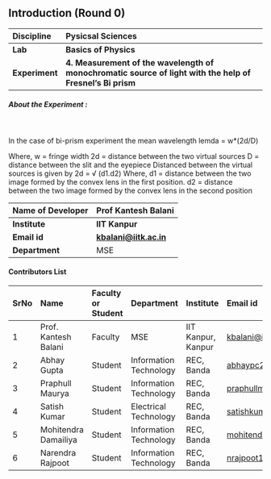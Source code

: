 ## Introduction (Round 0)

<b>Discipline | <b>Pysicsal Sciences
:--|:--|
<b> Lab | <b> Basics of Physics
<b> Experiment|     <b> 4. Measurement of the wavelength of monochromatic source of light with the help of Fresnel’s Bi prism

<h5> About the Experiment : </h5> <br>

In the case of bi-prism experiment the mean wavelength
lemda = w*(2d/D)

Where,  w = fringe width
              2d = distance between the two virtual sources
               D = distance between the slit and the eyepiece
Distanced between the virtual sources is given by 2d = √ (d1.d2)
Where,
              d1 = distance between the two image formed by the convex lens in the first position.
              d2 = distance between the two image formed by the convex lens in the second position

<b>Name of Developer | <b> Prof Kantesh Balani
:--|:--|
<b> Institute | <b> IIT Kanpur
<b> Email id|     <b> kbalani@iitk.ac.in
<b> Department | MSE

#### Contributors List

SrNo | Name | Faculty or Student | Department| Institute | Email id
:--|:--|:--|:--|:--|:--|
1 | Prof. Kantesh Balani | Faculty | MSE | IIT Kanpur, Kanpur | kbalani@iitk.ac.in
2 | Abhay Gupta | Student | Information Technology | REC, Banda |abhaypc26@gmail.com
3 | Praphull Maurya | Student | Information Technology | REC, Banda |praphullmaurya123@gmail.com
4 | Satish Kumar | Student | Electrical Technology | REC, Banda |satishkumar7991@gmail.com
5 | Mohitendra Damailiya | Student | Information Technology | REC, Banda |mohitendra.mpsd@gmail.com
6 | Narendra Rajpoot | Student | Information Technology | REC, Banda |nrajpoot1146@gmail.com


